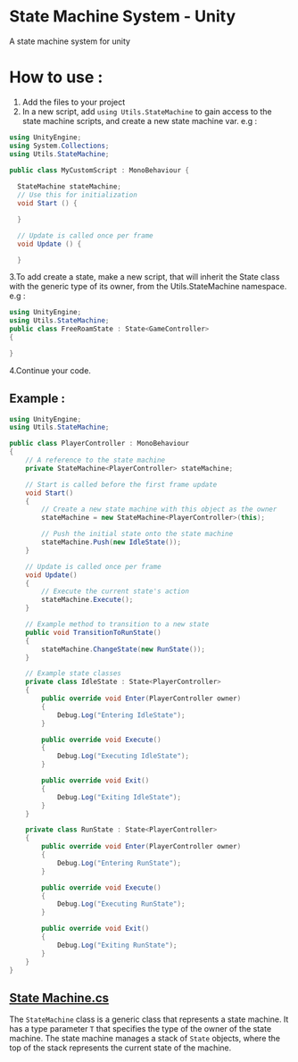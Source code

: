 # State Machine System - Unity
A state machine system for unity

# How to use : 
1. Add the files to your project
2. In a new script, add `using Utils.StateMachine` to gain access to the state machine scripts, and create a new state machine var. e.g : 
```cs
using UnityEngine;
using System.Collections;
using Utils.StateMachine;

public class MyCustomScript : MonoBehaviour {
  
  StateMachine stateMachine;
  // Use this for initialization
  void Start () {

  }

  // Update is called once per frame
  void Update () {

  }
  ```
3.To add create a state, make a new script, that will inherit the State class with the generic type of its owner, from the Utils.StateMachine namespace. e.g : 
```cs
using UnityEngine;
using Utils.StateMachine;
public class FreeRoamState : State<GameController>
{

}
  ```
4.Continue your code.
## Example : 
```csharp
using UnityEngine;
using Utils.StateMachine;

public class PlayerController : MonoBehaviour
{
    // A reference to the state machine
    private StateMachine<PlayerController> stateMachine;

    // Start is called before the first frame update
    void Start()
    {
        // Create a new state machine with this object as the owner
        stateMachine = new StateMachine<PlayerController>(this);

        // Push the initial state onto the state machine
        stateMachine.Push(new IdleState());
    }

    // Update is called once per frame
    void Update()
    {
        // Execute the current state's action
        stateMachine.Execute();
    }

    // Example method to transition to a new state
    public void TransitionToRunState()
    {
        stateMachine.ChangeState(new RunState());
    }

    // Example state classes
    private class IdleState : State<PlayerController>
    {
        public override void Enter(PlayerController owner)
        {
            Debug.Log("Entering IdleState");
        }

        public override void Execute()
        {
            Debug.Log("Executing IdleState");
        }

        public override void Exit()
        {
            Debug.Log("Exiting IdleState");
        }
    }

    private class RunState : State<PlayerController>
    {
        public override void Enter(PlayerController owner)
        {
            Debug.Log("Entering RunState");
        }

        public override void Execute()
        {
            Debug.Log("Executing RunState");
        }

        public override void Exit()
        {
            Debug.Log("Exiting RunState");
        }
    }
}
```
## [State Machine.cs](https://github.com/DanPeled/StateMachineUnity/blob/main/StateMachine.cs)

The `StateMachine` class is a generic class that represents a state machine. It has a type parameter `T` that specifies the type of the owner of the state machine. The state machine manages a stack of `State` objects, where the top of the stack represents the current state of the machine.
